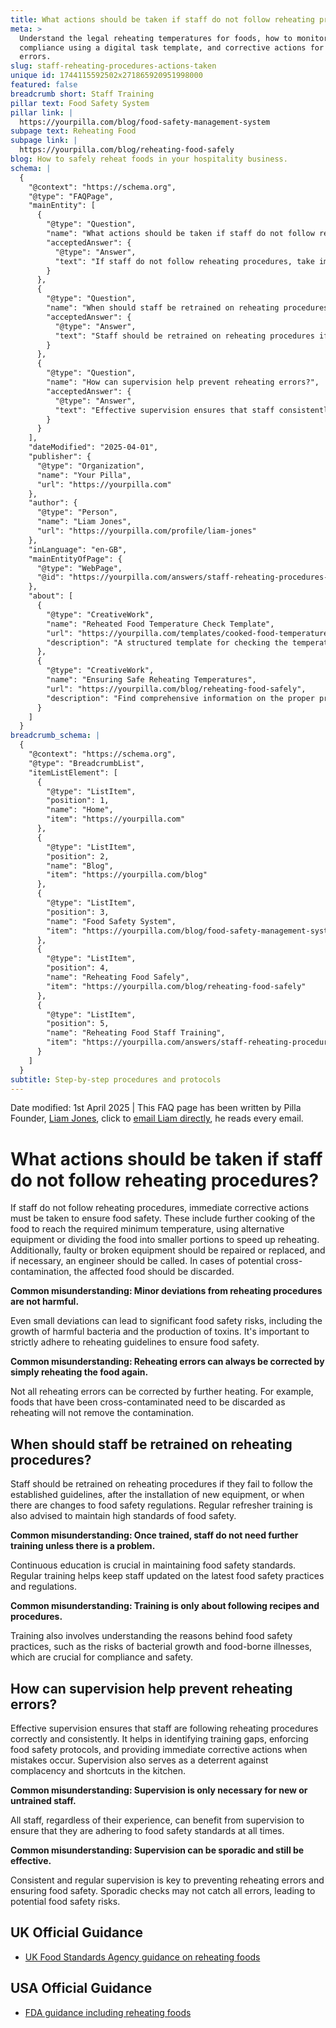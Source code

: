 ```yaml
---
title: What actions should be taken if staff do not follow reheating procedures?
meta: >
  Understand the legal reheating temperatures for foods, how to monitor
  compliance using a digital task template, and corrective actions for reheating
  errors.
slug: staff-reheating-procedures-actions-taken
unique id: 1744115592502x271865920951998000
featured: false
breadcrumb short: Staff Training
pillar text: Food Safety System
pillar link: |
  https://yourpilla.com/blog/food-safety-management-system
subpage text: Reheating Food
subpage link: |
  https://yourpilla.com/blog/reheating-food-safely
blog: How to safely reheat foods in your hospitality business.
schema: |
  {
    "@context": "https://schema.org",
    "@type": "FAQPage",
    "mainEntity": [
      {
        "@type": "Question",
        "name": "What actions should be taken if staff do not follow reheating procedures?",
        "acceptedAnswer": {
          "@type": "Answer",
          "text": "If staff do not follow reheating procedures, take immediate corrective actions to ensure food safety. These include further cooking of the food to reach the required temperature, using alternative equipment or dividing the food into smaller portions to speed up reheating. Additionally, repair or replace faulty equipment, and in cases of cross-contamination, the affected food should be discarded."
        }
      },
      {
        "@type": "Question",
        "name": "When should staff be retrained on reheating procedures?",
        "acceptedAnswer": {
          "@type": "Answer",
          "text": "Staff should be retrained on reheating procedures if they fail to follow established guidelines, after the installation of new equipment, or when there are updates to food safety regulations. Regular refresher training is also recommended to maintain high food safety standards."
        }
      },
      {
        "@type": "Question",
        "name": "How can supervision help prevent reheating errors?",
        "acceptedAnswer": {
          "@type": "Answer",
          "text": "Effective supervision ensures that staff consistently follow reheating procedures correctly. It helps identify training needs, enforces food safety protocols, and provides immediate corrective actions when needed. Consistent supervision is crucial to prevent complacency and ensure adherence to food safety standards."
        }
      }
    ],
    "dateModified": "2025-04-01",
    "publisher": {
      "@type": "Organization",
      "name": "Your Pilla",
      "url": "https://yourpilla.com"
    },
    "author": {
      "@type": "Person",
      "name": "Liam Jones",
      "url": "https://yourpilla.com/profile/liam-jones"
    },
    "inLanguage": "en-GB",
    "mainEntityOfPage": {
      "@type": "WebPage",
      "@id": "https://yourpilla.com/answers/staff-reheating-procedures-actions-taken"
    },
    "about": [
      {
        "@type": "CreativeWork",
        "name": "Reheated Food Temperature Check Template",
        "url": "https://yourpilla.com/templates/cooked-food-temperature-check",
        "description": "A structured template for checking the temperature of reheated food, ensuring compliance with safety standards and creating a record of food safety activities."
      },
      {
        "@type": "CreativeWork",
        "name": "Ensuring Safe Reheating Temperatures",
        "url": "https://yourpilla.com/blog/reheating-food-safely",
        "description": "Find comprehensive information on the proper procedures for safely reheating food to prevent foodborne illnesses."
      }
    ]
  }
breadcrumb_schema: |
  {
    "@context": "https://schema.org",
    "@type": "BreadcrumbList",
    "itemListElement": [
      {
        "@type": "ListItem",
        "position": 1,
        "name": "Home",
        "item": "https://yourpilla.com"
      },
      {
        "@type": "ListItem",
        "position": 2,
        "name": "Blog",
        "item": "https://yourpilla.com/blog"
      },
      {
        "@type": "ListItem",
        "position": 3,
        "name": "Food Safety System",
        "item": "https://yourpilla.com/blog/food-safety-management-system"
      },
      {
        "@type": "ListItem",
        "position": 4,
        "name": "Reheating Food Safely",
        "item": "https://yourpilla.com/blog/reheating-food-safely"
      },
      {
        "@type": "ListItem",
        "position": 5,
        "name": "Reheating Food Staff Training",
        "item": "https://yourpilla.com/answers/staff-reheating-procedures-actions-taken"
      }
    ]
  }
subtitle: Step-by-step procedures and protocols
---
```


Date modified: 1st April 2025 | This FAQ page has been written by Pilla Founder, [Liam Jones](https://yourpilla.com/profile/liam-jones), click to [email Liam directly](https://mailto:liam@yourpilla.com), he reads every email.

# What actions should be taken if staff do not follow reheating procedures?

If staff do not follow reheating procedures, immediate corrective actions must be taken to ensure food safety. These include further cooking of the food to reach the required minimum temperature, using alternative equipment or dividing the food into smaller portions to speed up reheating. Additionally, faulty or broken equipment should be repaired or replaced, and if necessary, an engineer should be called. In cases of potential cross-contamination, the affected food should be discarded.

**Common misunderstanding: Minor deviations from reheating procedures are not harmful.**

Even small deviations can lead to significant food safety risks, including the growth of harmful bacteria and the production of toxins. It's important to strictly adhere to reheating guidelines to ensure food safety.

**Common misunderstanding: Reheating errors can always be corrected by simply reheating the food again.**

Not all reheating errors can be corrected by further heating. For example, foods that have been cross-contaminated need to be discarded as reheating will not remove the contamination.

## When should staff be retrained on reheating procedures?

Staff should be retrained on reheating procedures if they fail to follow the established guidelines, after the installation of new equipment, or when there are changes to food safety regulations. Regular refresher training is also advised to maintain high standards of food safety.

**Common misunderstanding: Once trained, staff do not need further training unless there is a problem.**

Continuous education is crucial in maintaining food safety standards. Regular training helps keep staff updated on the latest food safety practices and regulations.

**Common misunderstanding: Training is only about following recipes and procedures.**

Training also involves understanding the reasons behind food safety practices, such as the risks of bacterial growth and food-borne illnesses, which are crucial for compliance and safety.

## How can supervision help prevent reheating errors?

Effective supervision ensures that staff are following reheating procedures correctly and consistently. It helps in identifying training gaps, enforcing food safety protocols, and providing immediate corrective actions when mistakes occur. Supervision also serves as a deterrent against complacency and shortcuts in the kitchen.

**Common misunderstanding: Supervision is only necessary for new or untrained staff.**

All staff, regardless of their experience, can benefit from supervision to ensure that they are adhering to food safety standards at all times.

**Common misunderstanding: Supervision can be sporadic and still be effective.**

Consistent and regular supervision is key to preventing reheating errors and ensuring food safety. Sporadic checks may not catch all errors, leading to potential food safety risks.

## UK Official Guidance

-   [UK Food Standards Agency guidance on reheating foods](https://www.food.gov.uk/sites/default/files/media/document/reheating.pdf)
    

## USA Official Guidance

-   [FDA guidance including reheating foods](https://www.fsis.usda.gov/food-safety/safe-food-handling-and-preparation/food-safety-basics/leftovers-and-food-safety#:~:text=When%20reheating%20leftovers%2C%20be%20sure,heat%20all%20the%20way%20through.)

